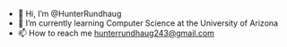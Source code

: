 - 👋 Hi, I’m @HunterRundhaug
- 🌱 I’m currently learning Computer Science at the University of Arizona
- 📫 How to reach me hunterrundhaug243@gmail.com

<!---
HunterRundhaug/HunterRundhaug is a ✨ special ✨ repository because its `README.md` (this file) appears on your GitHub profile.
You can click the Preview link to take a look at your changes.
--->
